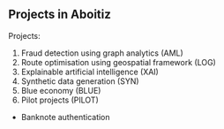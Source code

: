 ## Projects in Aboitiz

Projects:
1. Fraud detection using graph analytics (AML)
2. Route optimisation using geospatial framework (LOG)
3. Explainable artificial intelligence (XAI)
4. Synthetic data generation (SYN)
5. Blue economy (BLUE)
6. Pilot projects (PILOT) 
- Banknote authentication 

